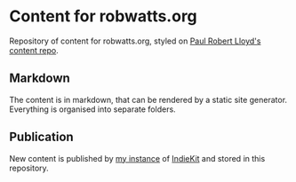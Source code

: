 # Content for robwatts.org

Repository of content for robwatts.org, styled on [Paul Robert Lloyd's content repo](https://github.com/paulrobertlloyd/paulrobertlloyd-content).

## Markdown
The content is in markdown, that can be rendered by a static site generator. 
Everything is organised into separate folders.

## Publication
New content is published by [my instance](https://github.com/robertwatts/indiekit) of [IndieKit](https://getindiekit.com/) and stored in this repository.

